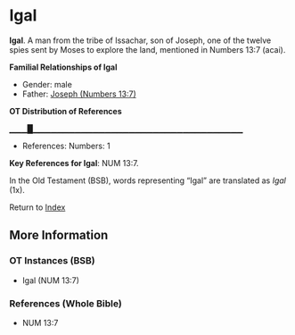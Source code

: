 # Igal
**Igal**. 
A man from the tribe of Issachar, son of Joseph, one of the twelve spies sent by Moses to explore the land, mentioned in Numbers 13:7 (acai). 




**Familial Relationships of Igal**


* Gender: male
* Father: [Joseph (Numbers 13:7)](Joseph.11.md)


**OT Distribution of References**

▁▁▁█▁▁▁▁▁▁▁▁▁▁▁▁▁▁▁▁▁▁▁▁▁▁▁▁▁▁▁▁▁▁▁▁▁▁▁
* References: Numbers: 1



**Key References for Igal**: 
NUM 13:7. 


In the Old Testament (BSB), words representing “Igal” are translated as 
*Igal* (1x). 




Return to [Index](00-Index.md)

## More Information

### OT Instances (BSB)

* Igal (NUM 13:7)



### References (Whole Bible)

* NUM 13:7



